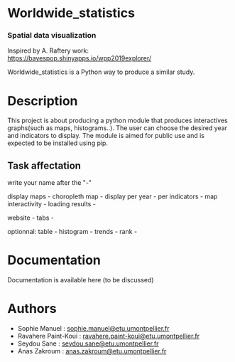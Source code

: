 # Worldwide_statistics
### Spatial data visualization 

Inspired by A. Raftery work:
https://bayespop.shinyapps.io/wpp2019explorer/

Worldwide_statistics is a Python way to produce a similar study.


# Description 

This project is about producing a python module that produces interactives graphs(such as  maps, histograms..). The user can choose the desired year and indicators to display.
The module is aimed for public use and is expected to be installed using pip.

## Task affectation

write your name after the "-"

display maps - 
choropleth map -
display per year -
per indicators -
map interactivity -
loading results - 

website -
tabs -

optionnal:
table -
histogram -
trends -
rank -

# Documentation

Documentation is available here (to be discussed)

# Authors
 * Sophie Manuel : sophie.manuel@etu.umontpellier.fr
 * Ravahere Paint-Koui : ravahere.paint-koui@etu.umontpellier.fr
 * Seydou Sane : seydou.sane@etu.umontpellier.fr
 * Anas Zakroum : anas.zakroum@etu.umontpellier.fr


 
